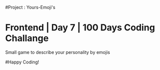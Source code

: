 #Project : Yours-Emoji's
# Frontend | Day 7 | 100 Days Coding Challange

Small game to describe your personality by emojis

#Happy Coding!
